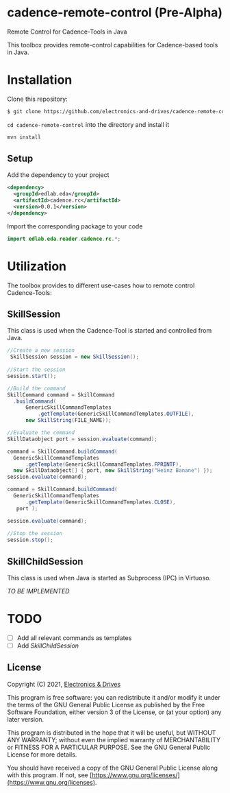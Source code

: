 # cadence-remote-control (Pre-Alpha)

Remote Control for Cadence-Tools in Java

This toolbox provides remote-control capabilities for Cadence-based
tools in Java.

# Installation

Clone this repository:

```bash
$ git clone https://github.com/electronics-and-drives/cadence-remote-control.git
```

`cd cadence-remote-control` into the directory and install it

```bash
mvn install
```

## Setup
Add the dependency to your project

```xml
<dependency>
  <groupId>edlab.eda</groupId>
  <artifactId>cadence.rc</artifactId>
  <version>0.0.1</version>
</dependency>
```

Import the corresponding package to your code
```java
import edlab.eda.reader.cadence.rc.*;
```

# Utilization

The toolbox provides to different use-cases how to remote control 
Cadence-Tools:

## SkillSession
This class is used when the Cadence-Tool is started and controlled from Java.

```java
//Create a new session
 SkillSession session = new SkillSession();
 
//Start the session
session.start();

//Build the command 
SkillCommand command = SkillCommand
  .buildCommand(
      GenericSkillCommandTemplates
          .getTemplate(GenericSkillCommandTemplates.OUTFILE),
      new SkillString(FILE_NAME));

//Evaluate the command
SkillDataobject port = session.evaluate(command);

command = SkillCommand.buildCommand(
  GenericSkillCommandTemplates
      .getTemplate(GenericSkillCommandTemplates.FPRINTF),
  new SkillDataobject[] { port, new SkillString("Heinz Banane") });
session.evaluate(command);

command = SkillCommand.buildCommand(
  GenericSkillCommandTemplates
      .getTemplate(GenericSkillCommandTemplates.CLOSE),
   port );

session.evaluate(command);
 
//Stop the session
session.stop();
```

## SkillChildSession

This class is used when Java is started as Subprocess (IPC) in
Virtuoso.

*TO BE IMPLEMENTED*

# TODO

- [ ] Add all relevant commands as templates
- [ ] Add *SkillChildSession*

## License

Copyright (C) 2021, [Electronics & Drives](https://www.electronics-and-drives.de/)

This program is free software: you can redistribute it and/or modify
it under the terms of the GNU General Public License as published by
the Free Software Foundation, either version 3 of the License, or
(at your option) any later version.

This program is distributed in the hope that it will be useful,
but WITHOUT ANY WARRANTY; without even the implied warranty of
MERCHANTABILITY or FITNESS FOR A PARTICULAR PURPOSE.  See the
GNU General Public License for more details.

You should have received a copy of the GNU General Public License
along with this program. If not, see 
[https://www.gnu.org/licenses/](https://www.gnu.org/licenses).
